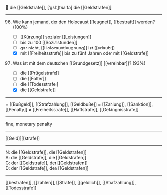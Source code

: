 🔴 die [[Geldstrafe]], [ˈgɛltˌʃtʁaːfə]
die [[Geldstrafen]]

---

96. Wie kann jemand, der den Holocaust [[leugnet]], [[bestraft]] werden? (100%)

    - [ ] [[Kürzung]] sozialer [[Leistungen]]
    - [ ] bis zu 100 [[Sozialstunden]]
    - [ ] gar nicht, [[Holocaustleugnung]] ist [[erlaubt]]
    - [x] mit [[Freiheitsstrafe]] bis zu fünf Jahren oder mit [[Geldstrafe]]

97. Was ist mit dem deutschen [[Grundgesetz]] [[vereinbar]]? (93%)
    - [ ] die [[Prügelstrafe]]
    - [ ] die [[Folter]]
    - [ ] die [[Todesstrafe]]
    - [x] die [[Geldstrafe]]

---

= [[Bußgeld]], [[Strafzahlung]], [[Geldbuße]]
≈ [[Zahlung]], [[Sanktion]], [[Penalty]]
≠ [[Freiheitsstrafe]], [[Haftstrafe]], [[Gefängnisstrafe]]

---

fine, monetary penalty

---

[[Geld]][[strafe]]

---

N: die [[Geldstrafe]], die [[Geldstrafen]]  
A: die [[Geldstrafe]], die [[Geldstrafen]]  
G: der [[Geldstrafe]], der [[Geldstrafen]]  
D: der [[Geldstrafe]], den [[Geldstrafen]]

---

[[bestrafen]], [[zahlen]], [[Strafe]], [[geldlich]], [[Strafzahlung]], [[Todesstrafe]]
